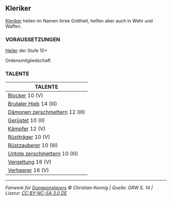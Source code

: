## Kleriker

[Kleriker](charaktere-heldenklassen-kleriker.md) heilen im Namen ihree Gottheit, helfen aber auch in Wehr und Waffen.

### VORAUSSETZUNGEN

[Heiler](charaktere-klasse-heiler.md) der Stufe 10+

Ordensmitgliedschaft

### TALENTE

| TALENTE                                                             |
| ------------------------------------------------------------------- |
| [Blocker](talente/blocker.md) 10 (V)                                |
| [Brutaler Hieb](talente/brutaler-hieb.md) 14 (III)                  |
| [Dämonen zerschmettern](talente/daemonen-zerschmettern.md) 12 (III) |
| [Gerüstet](talente/geruestet.md) 10 (II)                            |
| [Kämpfer](talente/kaempfer.md) 12 (V)                               |
| [Rüstträger](talente/ruesttraeger.md) 10 (V)                        |
| [Rüstzauberer](talente/ruestzauberer.md) 10 (III)                   |
| [Untote zerschmettern](talente/untote-zerschmettern.md) 10 (III)    |
| [Vergeltung](talente/vergeltung.md) 16 (V)                          |
| [Verheerer](talente/verheerer.md) 16 (V)                            |

---

_Fanwerk für [Dungeonslayers](https://www.dungeonslayers.net/) © Christian Kennig | Quelle: GRW S. 14 | Lizenz: [CC BY-NC-SA 3.0 DE](https://creativecommons.org/licenses/by-nc-sa/3.0/de/)_
